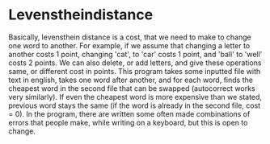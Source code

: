 # Levenstheindistance
Basically, levensthein distance is a cost, that we need to make to change one word to another. For example, if we assume that changing a letter to another costs 1 point, changing 'cat', to 'car' costs 1 point, and 'ball' to 'well' costs 2 points. We can also delete, or add letters, and give these operations same, or different cost in points. 
This program takes some inputted file with text in english, takes one word after another, and for each word, finds the cheapest word in the second file that can be swapped (autocorrect works very similarly). If even the cheapest word is more expensive than we stated, previous word stays the same (if the word is already in the second file, cost = 0). In the program, there are written some often made combinations of errors that people make, while writing on a keyboard, but this is open to change.
